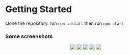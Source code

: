 # Getting Started 
clone the repository.
run `npm install`
then run `npm start`


### Some screenshots

<div align="center">
<image src="https://user-images.githubusercontent.com/68134403/152302033-a9d85331-70a5-4840-ac2e-f038b4aea0b0.png" />
<image src="https://user-images.githubusercontent.com/68134403/152302036-90f38b05-9b9d-477c-9762-29c7514f3565.png" />
<image src="https://user-images.githubusercontent.com/68134403/152302042-09ceeb4a-6481-45b6-9242-8a164e138dd2.png" />
<image src="https://user-images.githubusercontent.com/68134403/152302046-6edd96f2-95b4-4e2c-9016-41cecf423618.png" />
<image src="https://user-images.githubusercontent.com/68134403/152302028-a8047cdd-dc3c-46b5-94f3-5922aedf8f8a.png" />
</div>
